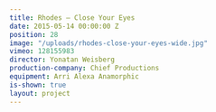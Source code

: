 ```yaml
---
title: Rhodes — Close Your Eyes
date: 2015-05-14 00:00:00 Z
position: 28
image: "/uploads/rhodes-close-your-eyes-wide.jpg"
vimeo: 128155983
director: Yonatan Weisberg
production-company: Chief Productions
equipment: Arri Alexa Anamorphic
is-shown: true
layout: project
---
```


